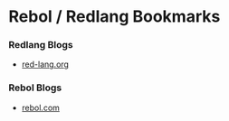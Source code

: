 
# Rebol / Redlang Bookmarks


### Redlang Blogs

- [red-lang.org](http://red-lang.org)
                        

### Rebol Blogs

- [rebol.com](http://rebol.com)
                        
